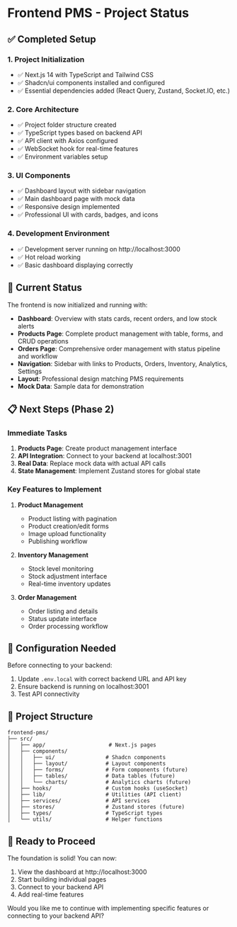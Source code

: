 # Frontend PMS - Project Status

## ✅ Completed Setup

### 1. Project Initialization
- ✅ Next.js 14 with TypeScript and Tailwind CSS
- ✅ Shadcn/ui components installed and configured
- ✅ Essential dependencies added (React Query, Zustand, Socket.IO, etc.)

### 2. Core Architecture
- ✅ Project folder structure created
- ✅ TypeScript types based on backend API
- ✅ API client with Axios configured
- ✅ WebSocket hook for real-time features
- ✅ Environment variables setup

### 3. UI Components
- ✅ Dashboard layout with sidebar navigation
- ✅ Main dashboard page with mock data
- ✅ Responsive design implemented
- ✅ Professional UI with cards, badges, and icons

### 4. Development Environment
- ✅ Development server running on http://localhost:3000
- ✅ Hot reload working
- ✅ Basic dashboard displaying correctly

## 🚧 Current Status

The frontend is now initialized and running with:
- **Dashboard**: Overview with stats cards, recent orders, and low stock alerts
- **Products Page**: Complete product management with table, forms, and CRUD operations
- **Orders Page**: Comprehensive order management with status pipeline and workflow
- **Navigation**: Sidebar with links to Products, Orders, Inventory, Analytics, Settings
- **Layout**: Professional design matching PMS requirements
- **Mock Data**: Sample data for demonstration

## 📋 Next Steps (Phase 2)

### Immediate Tasks
1. **Products Page**: Create product management interface
2. **API Integration**: Connect to your backend at localhost:3001
3. **Real Data**: Replace mock data with actual API calls
4. **State Management**: Implement Zustand stores for global state

### Key Features to Implement
1. **Product Management**
   - Product listing with pagination
   - Product creation/edit forms
   - Image upload functionality
   - Publishing workflow

2. **Inventory Management**
   - Stock level monitoring
   - Stock adjustment interface
   - Real-time inventory updates

3. **Order Management**
   - Order listing and details
   - Status update interface
   - Order processing workflow

## 🔧 Configuration Needed

Before connecting to your backend:
1. Update `.env.local` with correct backend URL and API key
2. Ensure backend is running on localhost:3001
3. Test API connectivity

## 📁 Project Structure

```
frontend-pms/
├── src/
│   ├── app/                    # Next.js pages
│   ├── components/
│   │   ├── ui/                # Shadcn components
│   │   ├── layout/            # Layout components
│   │   ├── forms/             # Form components (future)
│   │   ├── tables/            # Data tables (future)
│   │   └── charts/            # Analytics charts (future)
│   ├── hooks/                 # Custom hooks (useSocket)
│   ├── lib/                   # Utilities (API client)
│   ├── services/              # API services
│   ├── stores/                # Zustand stores (future)
│   ├── types/                 # TypeScript types
│   └── utils/                 # Helper functions
```

## 🚀 Ready to Proceed

The foundation is solid! You can now:
1. View the dashboard at http://localhost:3000
2. Start building individual pages
3. Connect to your backend API
4. Add real-time features

Would you like me to continue with implementing specific features or connecting to your backend API?
